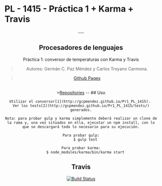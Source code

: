 # PL - 1415 - Práctica 1 + Karma + Travis
<center>
---
<h2><b>Procesadores de lenguajes</b></h2>
<p>Práctica 1: conversor de temperaturas con Karma y Travis</p>

> Autores: Germán C. Paz Méndez y Carlos Troyano Carmona.

><A HREF="http://gcpmendez.github.io/">Github Pages</A>
<br>
><A HREF="https://github.com/gcpmendez/Pr1_PL_1415">Repositories</A>
--
## Uso

	Utilizar el conversor[1](http://gcpmendez.github.io/Pr1_PL_1415). 
	Ver los tests[2](http://gcpmendez.github.io/Pr1_PL_1415/tests/) generados.

	Nota: para probar gulp y karma simplemente deberá realizar un clone de la rama y, una vez situados en ella, ejecutar un npm install, con lo que se descargará todo lo necesario para su ejecución.

	Para probar gulp:
		$ gulp test
	
	Para probar karma:
		$ node_modules/karma/bin/karma start

## Travis

[![Build Status](https://travis-ci.org/gcpmendez/Pr1_PL_1415.svg?branch=gh-pages)](https://travis-ci.org/gcpmendez/Pr1_PL_1415)
</center>
